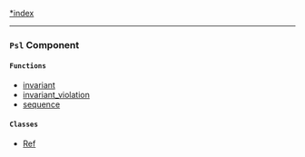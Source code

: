 <!--
    This markdown file was generated using `docs/documenter.php`.

    Any edits to it will likely be lost.
-->

[*index](./../README.md)

---

### `Psl` Component

#### `Functions`

- [invariant](./../../src/Psl/invariant.php#L18)
- [invariant_violation](./../../src/Psl/invariant_violation.php#L16)
- [sequence](./../../src/Psl/sequence.php#L18)

#### `Classes`

- [Ref](./../../src/Psl/Ref.php#L18)


